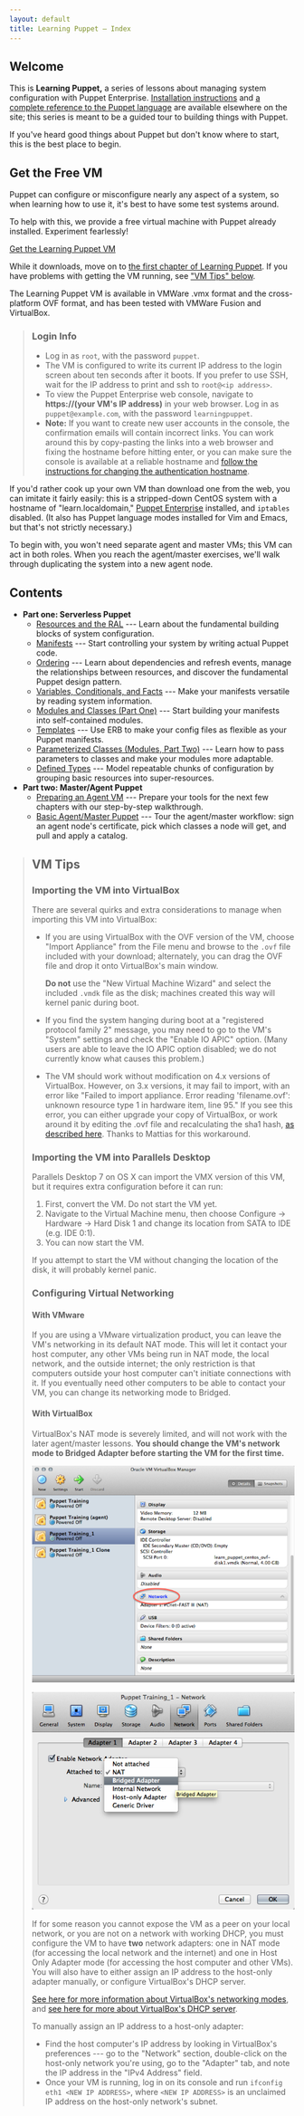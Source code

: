 ```yaml
---
layout: default
title: Learning Puppet — Index
---
```



[pe_install]: /pe/latest/install_basic.html
[language_ref]: /puppet/latest/reference/lang_summary.html


Welcome
-------

This is **Learning Puppet,** a series of lessons about managing system configuration with Puppet Enterprise. [Installation instructions][pe_install] and [a complete reference to the Puppet language][language_ref] are available elsewhere on the site; this series is meant to be a guided tour to building things with Puppet.

If you've heard good things about Puppet but don't know where to start, this is the best place to begin.

Get the Free VM
-----

Puppet can configure or misconfigure nearly any aspect of a system, so when learning how to use it, it's best to have some test systems around.

To help with this, we provide a free virtual machine with Puppet already installed. Experiment fearlessly!

<a href="http://info.puppetlabs.com/download-learning-puppet-VM.html" class="btn">Get the Learning Puppet VM</a>

While it downloads, move on to [the first chapter of Learning Puppet](./ral.html). If you have problems with getting the VM running, see ["VM Tips" below](#vm-tips).

The Learning Puppet VM is available in VMWare .vmx format and the cross-platform OVF format, and has been tested with VMWare Fusion and VirtualBox.

> ### Login Info
>
> * Log in as `root`, with the password `puppet`.
> * The VM is configured to write its current IP address to the login screen about ten seconds after it boots. If you prefer to use SSH, wait for the IP address to print and ssh to `root@<ip address>`.
> * To view the Puppet Enterprise web console, navigate to **https://(your VM's IP address)** in your web browser. Log in as `puppet@example.com`, with the password `learningpuppet`.
> * **Note:** If you want to create new user accounts in the console, the confirmation emails will contain incorrect links. You can work around this by copy-pasting the links into a web browser and fixing the hostname before hitting enter, or you can make sure the console is available at a reliable hostname and [follow the instructions for changing the authentication hostname](/pe/latest/trouble_console-db.html#console-account-confirmation-emails-have-incorrect-links).

If you'd rather cook up your own VM than download one from the web, you can imitate it fairly easily: this is a stripped-down CentOS system with a hostname of "learn.localdomain," [Puppet Enterprise](http://puppetlabs.com/puppet/puppet-enterprise/) installed, and `iptables` disabled. (It also has Puppet language modes installed for Vim and Emacs, but that's not strictly necessary.)

To begin with, you won't need separate agent and master VMs; this VM can act in both roles. When you reach the agent/master exercises, we'll walk through duplicating the system into a new agent node.


Contents
--------

- **Part one: Serverless Puppet**
    - [Resources and the RAL](/learning/ral.html) --- Learn about the fundamental building blocks of system configuration.
    - [Manifests](/learning/manifests.html) --- Start controlling your system by writing actual Puppet code.
    - [Ordering](/learning/ordering.html) --- Learn about dependencies and refresh events, manage the relationships between resources, and discover the fundamental Puppet design pattern.
    - [Variables, Conditionals, and Facts](/learning/variables.html) --- Make your manifests versatile by reading system information.
    - [Modules and Classes (Part One)](/learning/modules1.html) --- Start building your manifests into self-contained modules.
    - [Templates](/learning/templates.html) --- Use ERB to make your config files as flexible as your Puppet manifests.
    - [Parameterized Classes (Modules, Part Two)](/learning/modules2.html) --- Learn how to pass parameters to classes and make your modules more adaptable.
    - [Defined Types](/learning/definedtypes.html) --- Model repeatable chunks of configuration by grouping basic resources into super-resources.
- **Part two: Master/Agent Puppet**
    - [Preparing an Agent VM](/learning/agentprep.html) --- Prepare your tools for the next few chapters with our step-by-step walkthrough.
    - [Basic Agent/Master Puppet](/learning/agent_master_basic.html) --- Tour the agent/master workflow: sign an agent node's certificate, pick which classes a node will get, and pull and apply a catalog.

> VM Tips
> -----
>
> ### Importing the VM into VirtualBox
>
> There are several quirks and extra considerations to manage when importing this VM into VirtualBox:
>
> * If you are using VirtualBox with the OVF version of the VM, choose "Import Appliance" from the File menu and browse to the `.ovf` file included with your download; alternately, you can drag the OVF file and drop it onto VirtualBox's main window.
>
>     **Do not** use the "New Virtual Machine Wizard" and select the included `.vmdk` file as the disk; machines created this way will kernel panic during boot.
> * If you find the system hanging during boot at a "registered protocol family 2" message, you may need to go to the VM's "System" settings and check the "Enable IO APIC" option. (Many users are able to leave the IO APIC option disabled; we do not currently know what causes this problem.)
> * The VM should work without modification on 4.x versions of VirtualBox. However, on 3.x versions, it may fail to import, with an error like "Failed to import appliance. Error reading 'filename.ovf': unknown resource type 1 in hardware item, line 95." If you see this error, you can either upgrade your copy of VirtualBox, or work around it by editing the .ovf file and recalculating the sha1 hash, [as described here](http://mattiasgeniar.be/2012/03/31/importing-the-puppet-learning-vm-into-virtualbox-unknown-resource-type-in-hardware-item). Thanks to Mattias for this workaround.
>
> ### Importing the VM into Parallels Desktop
>
> Parallels Desktop 7 on OS X can import the VMX version of this VM, but it requires extra configuration before it can run:
>
> 1. First, convert the VM. Do not start the VM yet.
> 2. Navigate to the Virtual Machine menu, then choose Configure -> Hardware -> Hard Disk 1 and change its location from SATA to IDE (e.g. IDE 0:1).
> 3. You can now start the VM.
>
> If you attempt to start the VM without changing the location of the disk, it will probably kernel panic.
>
> ### Configuring Virtual Networking
>
> #### With VMware
>
> If you are using a VMware virtualization product, you can leave the VM's networking in its default NAT mode. This will let it contact your host computer, any other VMs being run in NAT mode, the local network, and the outside internet; the only restriction is that computers outside your host computer can't initiate connections with it. If you eventually need other computers to be able to contact your VM, you can change its networking mode to Bridged.
>
> #### With VirtualBox
>
> VirtualBox's NAT mode is severely limited, and will not work with the later agent/master lessons. **You should change the VM's network mode to Bridged Adapter before starting the VM for the first time.**
>
> ![How to open a VirtualBox VM's network settings](./images/vbox_network.png)
>
> ![A VirtualBox VM's network settings being changed to bridged](./images/vbox_network_bridged.png)
>
> If for some reason you cannot expose the VM as a peer on your local network, or you are not on a network with working DHCP, you must configure the VM to have **two** network adapters: one in NAT mode (for accessing the local network and the internet) and one in Host Only Adapter mode (for accessing the host computer and other VMs). You will also have to either assign an IP address to the host-only adapter manually, or configure VirtualBox's DHCP server.
>
> [See here for more information about VirtualBox's networking modes][vbnetworking], and [see here for more about VirtualBox's DHCP server][vbdhcp].
>
> [vbnetworking]: http://www.virtualbox.org/manual/ch06.html
> [vbdhcp]: http://www.virtualbox.org/manual/ch08.html#vboxmanage-dhcpserver
>
> To manually assign an IP address to a host-only adapter:
>
> * Find the host computer's IP address by looking in VirtualBox's preferences --- go to the "Network" section, double-click on the host-only network you're using, go to the "Adapter" tab, and note the IP address in the "IPv4 Address" field.
> * Once your VM is running, log in on its console and run `ifconfig eth1 <NEW IP ADDRESS>`, where `<NEW IP ADDRESS>` is an unclaimed IP address on the host-only network's subnet.
>
